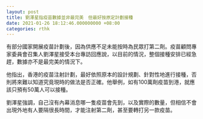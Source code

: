 ```yaml
---
layout: post
title: 劉澤星指疫苗數據並非最完美　但最好按原定計劃接種
date: 2021-01-26 18:12:46.000000000 +08:00
categories: rthk
---
```


有部分國家開展疫苗計劃後，因為供應不足未能按時為民眾打第二劑。疫苗顧問專家委員會召集人劉澤星接受本台專訪回應說，以目前的情況，整個接種安排已經急趕，數據亦不是最完美的情況下。

他指出，香港的疫苗注射計劃，最好依照原本的設計規劃、針對性地進行接種，否則將來難以知道究竟現時的做法是否正確。他舉例，如有100萬劑疫苗到港，就應該只預有50萬人可以接種。

劉澤星強調，自己沒有內幕消息哪一隻疫苗會先到，以及實際的數量，但相信不會出現外地有人要隔很長時間，才能注射第二劑，甚至要轉打另一款疫苗。
